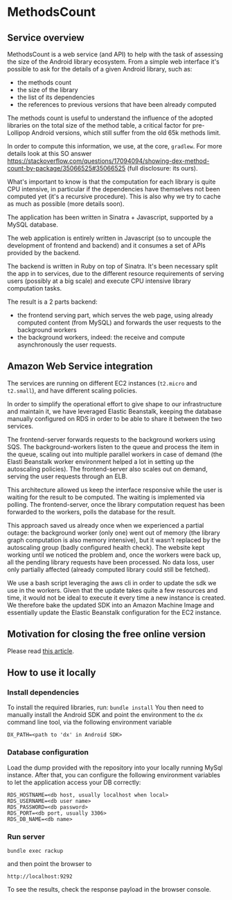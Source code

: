 # MethodsCount #
## Service overview ##
MethodsCount is a web service (and API) to help with the task of assessing the size of the Android library ecosystem.
From a simple web interface it's possible to ask for the details of a given Android library, such as:
- the methods count
- the size of the library
- the list of its dependencies
- the references to previous versions that have been already computed

The methods count is useful to understand the influence of the adopted libraries on the total size of the method table, a critical factor for pre-Lollipop Android versions, which still suffer from the old 65k methods limit.

In order to compute this information, we use, at the core, `gradlew`. For more details look at this SO answer
https://stackoverflow.com/questions/17094094/showing-dex-method-count-by-package/35066525#35066525
(full disclosure: its ours).

What's important to know is that the computation for each library is quite CPU intensive, in particular if the dependencies have themselves not been computed yet (it's a recursive procedure). This is also why we try to cache as much as possible (more details soon).

The application has been written in Sinatra + Javascript, supported by a MySQL database.

The web application is entirely written in Javascript (so to uncouple the development of frontend and backend) and it consumes a set of APIs provided by the backend.

The backend is written in Ruby on top of Sinatra. It's been necessary split the app in to services, due to the different resource requirements of serving users (possibly at a big scale) and execute CPU intensive library computation tasks.

The result is a 2 parts backend:
- the frontend serving part, which serves the web page, using already computed content (from MySQL) and forwards the user requests to the background workers
- the background workers, indeed: the receive and compute asynchronously the user requests.

## Amazon Web Service integration ##

The services are running on different EC2 instances (`t2.micro` and `t2.small`), and have different scaling policies.

In order to simplify the operational effort to give shape to our infrastructure and maintain it, we have leveraged Elastic Beanstalk, keeping the database manually configured on RDS in order to be able to share it between the two services.

The frontend-server forwards requests to the background workers using SQS.
The background-workers listen to the queue and process the item in the queue, scaling out into multiple parallel workers in case of demand (the Elasti Beanstalk worker environment helped a lot in setting up the autoscaling policies).
The frontend-server also scales out on demand, serving the user requests through an ELB.

This architecture allowed us keep the interface responsive while the user is waiting for the result to be computed. The waiting is implemented via polling. The frontend-server, once the library computation request has been forwarded to the workers, polls the database for the result.

This approach saved us already once when we experienced a partial outage: the background worker (only one) went out of memory (the library graph computation is also memory intensive), but it wasn't replaced by the autoscaling group (badly configured health check). The website kept working until we noticed the problem and, once the workers were back up, all the pending library requests have been processed. No data loss, user only partially affected (already computed library could still be fetched).

We use a bash script leveraging the aws cli in order to update the sdk we use in the workers. Given that the update takes quite a few resources and time, it would not be ideal to execute it every time a new instance is created. We therefore bake the updated SDK into an Amazon Machine Image and essentially update the Elastic Beanstalk configuration for the EC2 instance.

## Motivation for closing the free online version ##
Please read [this article](https://medium.com/@rotxed/sunsetting-methodscount-com-cb5693a9586).

## How to use it locally ##
### Install dependencies ###
To install the required libraries, run: 
`bundle install`
You then need to manually install the Android SDK and point the environment to the `dx` command line tool, via the following environment variable
```
DX_PATH=<path to 'dx' in Android SDK>
```
### Database configuration ###
Load the dump provided with the repository into your locally running MySql instance.
After that, you can configure the following environment variables to let the application access your DB correctly:
```
RDS_HOSTNAME=<db host, usually localhost when local>
RDS_USERNAME=<db user name>
RDS_PASSWORD=<db password>
RDS_PORT=<db port, usually 3306>
RDS_DB_NAME=<db name>
```
### Run server ###

`bundle exec rackup`

and then point the browser to

`http://localhost:9292`

To see the results, check the response payload in the browser console.
